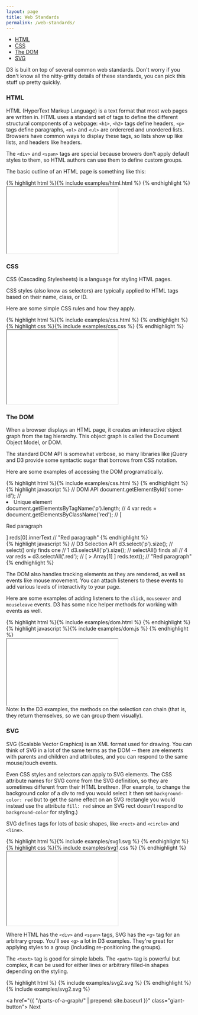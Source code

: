 ```yaml
---
layout: page
title: Web Standards
permalink: /web-standards/
---
```


- [HTML](#html)
- [CSS](#css)
- [The DOM](#the-dom)
- [SVG](#svg)

D3 is built on top of several common web standards. Don't worry if you don't
know all the nitty-gritty details of these standards, you can pick this stuff up pretty quickly.

### HTML

HTML (HyperText Markup Language) is a text format that most web pages are
written in. HTML uses a standard set of tags to define the different structural components of a webpage: `<h1>`, `<h2>`
tags define headers, `<p>` tags define paragraphs, `<ol>` and `<ul>` are
orderered and unordered lists. Browsers have common ways to display these tags, so lists show up like lists, and headers like headers.

The `<div>` and `<span>` tags are special because browers don't apply
default styles to them, so HTML authors can use them to define custom groups.

The basic outline of an HTML page is something like this:

<div class="example-row-2">
  <div class="example">
    {% highlight html
      %}{% include examples/html.html %}
    {% endhighlight %}
  </div>

  <iframe class="example"
    height="180"
    src="{{ "/examples/html.html" | prepend: site.baseurl }}">
  </iframe>
</div>

### CSS

CSS (Cascading Stylesheets) is a language for styling HTML pages.

CSS styles (also know as selectors) are typically applied to HTML tags
based on their name, class, or ID.

Here are some simple CSS rules and how they apply.

<div class="example-row-3">
  <div class="example">
    {% highlight html
      %}{% include examples/css.html %}
    {% endhighlight %}
  </div>

  <div class="example">
    {% highlight css
      %}{% include examples/css.css %}
    {% endhighlight %}
  </div>

  <iframe class="example"
    height="200"
    src="{{ "/examples/css-styled/" | prepend: site.baseurl }}">
  </iframe>
</div>

### The DOM

When a browser displays an HTML page, it creates an interactive object graph from the tag hierarchy.
This object graph is called the Document Object Model, or DOM.

The standard DOM API is somewhat verbose, so many libraries like jQuery and D3
provide some syntactic sugar that borrows from CSS notation.

Here are some examples of accessing the DOM programatically.

<div class="example-row-3">
  <div class="example">
    {% highlight html
      %}{% include examples/css.html %}
    {% endhighlight %}
  </div>

  <div class="example">
    {% highlight javascript %}
// DOM API
document.getElementById('some-id');
// <li id="some-id">Unique element</li>
document.getElementsByTagName('p').length;
// 4
var reds = document.getElementsByClassName('red');
// [<p class="red">Red paragraph</p>]
reds[0].innerText
// "Red paragraph"
    {% endhighlight %}
  </div>

  <div class="example">
    {% highlight javascript %}
// D3 Selection API
d3.select('p').size(); // select() only finds one
// 1
d3.selectAll('p').size(); // selectAll() finds all
// 4
var reds = d3.selectAll('.red');
// [ > Array[1] ]
reds.text();
// "Red paragraph"
    {% endhighlight %}
  </div>
</div>

The DOM also handles tracking elements as they are rendered, as well as events
like mouse movement. You can attach listeners to these events to add
various levels of interactivity to your page.

Here are some examples of adding listeners to the `click`, `mouseover` and `mouseleave`
events. D3 has some nice helper methods for working with events as well.

<div class="example-row-3">
  <div class="example">
    {% highlight html
      %}{% include examples/dom.html %}
    {% endhighlight %}
  </div>

  <div class="example">
    {% highlight javascript
      %}{% include examples/dom.js %}
    {% endhighlight %}
  </div>

  <iframe class="example"
    height="180"
    src="{{ "/examples/dom-styled/" | prepend: site.baseurl }}">
  </iframe>
</div>

<div class="info">
  Note: In the D3 examples, the methods on the selection can chain
  (that is, they return themselves, so we can group them visually).
</div>

### SVG

SVG (Scalable Vector Graphics) is an XML format used for
drawing. You can think of SVG in a lot of the same terms as the DOM -- there are elements with parents and
children and attributes, and you can respond to the same mouse/touch events.

Even CSS styles and selectors can apply to SVG elements. The CSS attribute names for SVG
come from the SVG definition, so they are sometimes different from their
HTML brethren. (For example, to change the background color of a div to red you would select it then set  `background-color: red` but to get the same effect on an SVG rectangle you would instead use the attribute `fill: red` since an SVG rect doesn't respond to `background-color` for styling.)


SVG defines tags for lots of basic shapes, like `<rect>` and `<circle>` and `<line>`.

<div class="example-row-3">
  <div class="example">
    {% highlight html
      %}{% include examples/svg1.svg %}
    {% endhighlight %}
  </div>

  <div class="example">
    {% highlight css
      %}{% include examples/svg1.css %}
    {% endhighlight %}
  </div>

  <iframe class="example"
    height="200"
    src="{{ "/examples/svg1-styled/" | prepend: site.baseurl }}">
  </iframe>
</div>

Where HTML has the `<div>` and `<span>` tags, SVG has the `<g>` tag for an
arbitrary group. You'll see `<g>` a lot in D3 examples. They're great for
applying styles to a group (including re-positioning the groups).

The `<text>` tag is good for simple labels. The `<path>` tag is powerful but
complex, it can be used for either lines or arbitrary filled-in shapes depending
on the styling.

<div class="example-row-2">
  <div class="example">
    {% highlight html %}
    {% include examples/svg2.svg %}
    {% endhighlight %}
  </div>

  <div class="example">
    {% include examples/svg2.svg %}
  </div>
</div>

<a href="{{ "/parts-of-a-graph/" | prepend: site.baseurl }}" class="giant-button">
  Next
</a>


